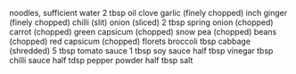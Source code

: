noodles,
sufficient water
2 tbsp oil
 clove garlic (finely chopped)
 inch ginger (finely chopped)
 chilli (slit)
 onion (sliced)
 2 tbsp spring onion (chopped)
 carrot (chopped)
 green capsicum (chopped)
 snow pea (chopped)
 beans (chopped)
 red capsicum (chopped)
 florets broccoli
 tbsp cabbage (shredded)
 5 tbsp tomato sauce
 1 tbsp soy sauce
 half tbsp vinegar
 tbsp chilli sauce
 half tdsp pepper powder
 half tbsp salt
